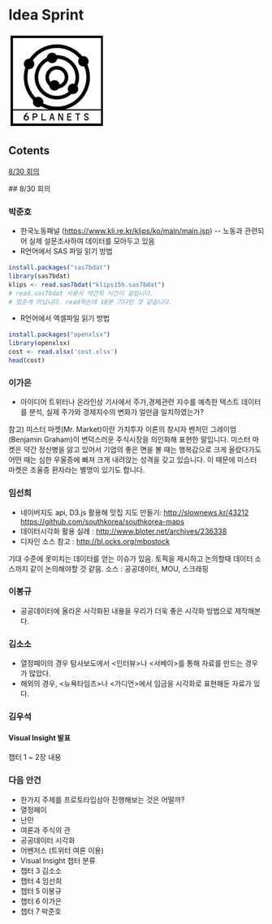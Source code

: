 # Idea Sprint

![](../Images/symbol.png)

## Cotents
[8/30 회의](#15-08-30)

<a name="15-08-30">
## 8/30 회의

### 박준호
- 한국노동패널 (https://www.kli.re.kr/klips/ko/main/main.jsp)
-- 노동과 관련되어 실제 설문조사하여 데이터를 모아두고 있음
- R언어에서 SAS 파일 읽기 방법
```R
install.packages("sas7bdat")
library(sas7bdat)
klips <- read.sas7bdat("klips15h.sas7bdat")
# read.sas7bdat 사용시 약간의 시간이 걸립니다.
# 멈춘게 아닙니다. read하는데 10분 기다린 것 같습니다.
```
- R언어에서 엑셀파일 읽기 방법
```R
install.packages("openxlsx")
library(openxlsx)
cost <- read.xlsx('cost.xlsx')
head(cost)
```

### 이가은
- 아이디어 트위터나 온라인상 기사에서 주가,경제관련 지수를 예측한 텍스트 데이터를 분석, 실제 주가와 경제지수의 변화가 얼만큼 일치하였는가?

참고) 미스터 마켓(Mr. Market)이란 가치투자 이론의 창시자 벤저민 그레이엄(Benjamin Graham)이 변덕스러운 주식시장을 의인화해 표현한 말입니다. 미스터 마켓은 약간 정신병을 앓고 있어서 기업의 좋은 면을 볼 때는 행복감으로 크게 올랐다가도 어떤 때는 심한 우울증에 빠져 크게 내려앉는 성격을 갖고 있습니다. 이 때문에 미스터 마켓은 조울증 환자라는 별명이 있기도 합니다.

### 임선희
- 네이버지도 api, D3.js 활용해 맛집 지도 만들기:
http://slownews.kr/43212
https://github.com/southkorea/southkorea-maps
- 데이터시각화 활용 실례 :
http://www.bloter.net/archives/236338
- 디자인 소스 참고 :
http://bl.ocks.org/mbostock

기대 수준에 못미치는 데이터를 얻는 이슈가 있음.
토픽을 제시하고 논의할때 데이터 소스까지 같이 논의해야할 것  같음.
소스 : 공공데이터, MOU, 스크래핑

### 이봉규
- 공공데이터에 올라온 시각화된 내용을 우리가 더욱 좋은 시각화 방법으로 제작해본다.

### 김소소
- 열정페이의 경우 탐사보도에서 <인터뷰>나 <서베이>를 통해 자료를 만드는 경우가 많았다.
- 해외의 경우, <뉴욕타임즈>나 <가디언>에서 임금을 시각화로 표현해둔 자료가 있다.

### 김우석
#### Visual Insight 발표
챕터 1 ~ 2장 내용

### 다음 안건
- 한가지 주제를 프로토타입삼아 진행해보는 것은 어떨까?
 - 열정페이
 - 난민
 - 여론과 주식의 관
 - 공공데이터 시각화
 - 어벤저스 (트위터 여론 이용)
- Visual Insight 챕터 분류
 - 챕터 3 김소소
 - 챕터 4 임선희
 - 챕터 5 이봉규
 - 챕터 6 이가은
 - 챕터 7 박준호

